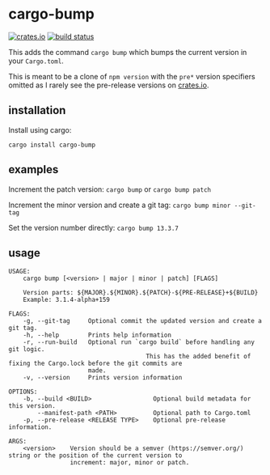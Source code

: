 # cargo-bump

[![crates.io](https://img.shields.io/crates/v/cargo-bump.svg)](https://crates.io/crates/cargo-bump)
[![build status](https://travis-ci.org/wraithan/cargo-bump.svg?branch=master)](https://travis-ci.org/wraithan/cargo-bump)

This adds the command `cargo bump` which bumps the current version in your
`Cargo.toml`.

This is meant to be a clone of `npm version` with the `pre*` version specifiers
omitted as I rarely see the pre-release versions on [crates.io](https://crates.io/).

## installation

Install using cargo:

`cargo install cargo-bump`

## examples

Increment the patch version: `cargo bump` or `cargo bump patch`

Increment the minor version and create a git tag: `cargo bump minor --git-tag`

Set the version number directly: `cargo bump 13.3.7`

## usage

```text
USAGE:
    cargo bump [<version> | major | minor | patch] [FLAGS]

    Version parts: ${MAJOR}.${MINOR}.${PATCH}-${PRE-RELEASE}+${BUILD}
    Example: 3.1.4-alpha+159

FLAGS:
    -g, --git-tag     Optional commit the updated version and create a git tag.
    -h, --help        Prints help information
    -r, --run-build   Optional run `cargo build` before handling any git logic.
                                      This has the added benefit of fixing the Cargo.lock before the git commits are
                      made.
    -v, --version     Prints version information

OPTIONS:
    -b, --build <BUILD>                 Optional build metadata for this version.
        --manifest-path <PATH>          Optional path to Cargo.toml
    -p, --pre-release <RELEASE TYPE>    Optional pre-release information.

ARGS:
    <version>    Version should be a semver (https://semver.org/) string or the position of the current version to
                 increment: major, minor or patch.
```
